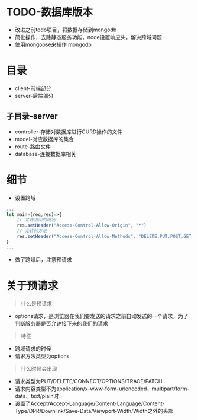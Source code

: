 # TODO-数据库版本
- 改进之前todo项目，将数据存储到mongodb
- 简化操作，去除静态服务功能，node设置响应头，解决跨域问题
- 使用[mongoose](http://www.mongoosejs.net/)来操作 [mongodb](https://www.mongodb.com/)

# 目录
- client-前端部分
- server-后端部分

## 子目录-server
- controller-存储对数据库进行CURD操作的文件
- model-对应数据库的集合
- route-路由文件
- database-连接数据库相关

# 细节
- 设置跨域
```js
...
let main=(req,res)=>{
    // 允许访问的域名
    res.setHeader("Access-Control-Allow-Origin", "*")
    // 允许的方法
    res.setHeader("Access-Control-Allow-Methods", "DELETE,PUT,POST,GET,OPTIONS")
}
...
```
- 做了跨域后，注意预请求

# 关于预请求
>什么是预请求
- options请求，是浏览器在我们要发送的请求之前自动发送的一个请求，为了判断服务器是否允许接下来的我们的请求
>特征
- 跨域请求的时候
- 请求方法类型为options
>什么时候会出现
- 请求类型为PUT/DELETE/CONNECT/OPTIONS/TRACE/PATCH
- 请求内容类型不为application/x-www-form-urlencoded、multipart/form-data、text/plain时
- 设置了Accept/Accept-Language/Content-Language/Content-Type/DPR/Downlink/Save-Data/Viewport-Width/Width之外的头部